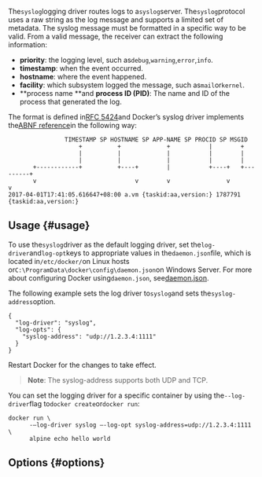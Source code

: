 The`syslog`logging driver routes logs to a`syslog`server. The`syslog`protocol uses a raw string as the log message and supports a limited set of metadata. The syslog message must be formatted in a specific way to be valid. From a valid message, the receiver can extract the following information:

* **priority**: the logging level, such as`debug`,`warning`,`error`,`info`.
* **timestamp**: when the event occurred.
* **hostname**: where the event happened.
* **facility**: which subsystem logged the message, such as`mail`or`kernel`.
* **process name **and **process ID \(PID\)**: The name and ID of the process that generated the log.

The format is defined in[RFC 5424](https://tools.ietf.org/html/rfc5424)and Docker’s syslog driver implements the[ABNF reference](https://tools.ietf.org/html/rfc5424#section-6)in the following way:

```
                TIMESTAMP SP HOSTNAME SP APP-NAME SP PROCID SP MSGID
                    +          +             +           |        +
                    |          |             |           |        |
                    |          |             |           |        |
       +------------+          +----+        |           +----+   +---------+
       v                            v        v                v             v
2017-04-01T17:41:05.616647+08:00 a.vm {taskid:aa,version:} 1787791 {taskid:aa,version:}
```

## Usage {#usage}

To use the`syslog`driver as the default logging driver, set the`log-driver`and`log-opt`keys to appropriate values in the`daemon.json`file, which is located in`/etc/docker/`on Linux hosts or`C:\ProgramData\docker\config\daemon.json`on Windows Server. For more about configuring Docker using`daemon.json`, see[daemon.json](https://docs.docker.com/engine/reference/commandline/dockerd/#daemon-configuration-file).

The following example sets the log driver to`syslog`and sets the`syslog-address`option.

```
{
  "log-driver": "syslog",
  "log-opts": {
    "syslog-address": "udp://1.2.3.4:1111"
  }
}
```

Restart Docker for the changes to take effect.

> **Note**: The syslog-address supports both UDP and TCP.

You can set the logging driver for a specific container by using the`--log-driver`flag to`docker create`or`docker run`:

```
docker run \
      -–log-driver syslog –-log-opt syslog-address=udp://1.2.3.4:1111 \
      alpine echo hello world
```

## Options {#options}



